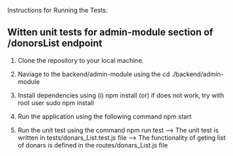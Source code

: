 Instructions for Running the Tests:

## Witten unit tests for admin-module section of /donorsList  endpoint

1. Clone the repository to your local machine.

2. Naviage to the backend/admin-module using the
    cd ./backend/admin-module

3. Install dependencies using 
   (i) npm install
   (or)
   if does not work, try with root user
   sudo npm install

3. Run the application using the following command
   npm start

4. Run the unit test using the command 
        npm run test
    --> The unit test is written in tests/donars_List.test.js file
    --> The functionality of geting list of donars is defined in the routes/donars_List.js file